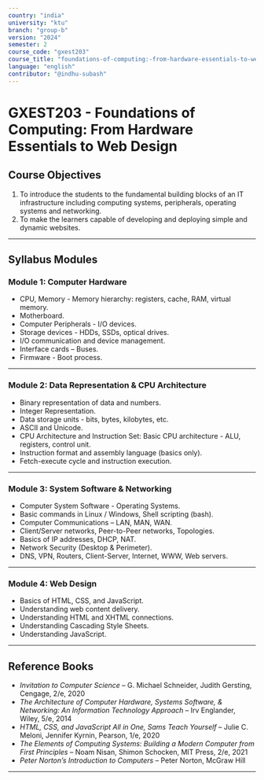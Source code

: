 ```yaml
---
country: "india"
university: "ktu"
branch: "group-b"
version: "2024"
semester: 2
course_code: "gxest203"
course_title: "foundations-of-computing:-from-hardware-essentials-to-web-design"
language: "english"
contributor: "@indhu-subash"
---
```


# GXEST203 - Foundations of Computing: From Hardware Essentials to Web Design  

## Course Objectives  

1. To introduce the students to the fundamental building blocks of an IT infrastructure including computing systems, peripherals, operating systems and networking.  
2. To make the learners capable of developing and deploying simple and dynamic websites.  

---

## Syllabus Modules  

### Module 1: Computer Hardware  
- CPU, Memory - Memory hierarchy: registers, cache, RAM, virtual memory.  
- Motherboard.  
- Computer Peripherals - I/O devices.  
- Storage devices - HDDs, SSDs, optical drives.  
- I/O communication and device management.  
- Interface cards – Buses.  
- Firmware - Boot process.  
  

---

### Module 2: Data Representation & CPU Architecture  
- Binary representation of data and numbers.  
- Integer Representation.  
- Data storage units - bits, bytes, kilobytes, etc.  
- ASCII and Unicode.  
- CPU Architecture and Instruction Set: Basic CPU architecture - ALU, registers, control unit.  
- Instruction format and assembly language (basics only).  
- Fetch-execute cycle and instruction execution.  
  

---

### Module 3: System Software & Networking  
- Computer System Software - Operating Systems.  
- Basic commands in Linux / Windows, Shell scripting (bash).  
- Computer Communications – LAN, MAN, WAN.  
- Client/Server networks, Peer-to-Peer networks, Topologies.  
- Basics of IP addresses, DHCP, NAT.  
- Network Security (Desktop & Perimeter).  
- DNS, VPN, Routers, Client-Server, Internet, WWW, Web servers.  
  

---

### Module 4: Web Design  
- Basics of HTML, CSS, and JavaScript.  
- Understanding web content delivery.  
- Understanding HTML and XHTML connections.  
- Understanding Cascading Style Sheets.  
- Understanding JavaScript.  
  

---

## Reference Books  

- *Invitation to Computer Science* – G. Michael Schneider, Judith Gersting, Cengage, 2/e, 2020  
- *The Architecture of Computer Hardware, Systems Software, & Networking: An Information Technology Approach* – Irv Englander, Wiley, 5/e, 2014  
- *HTML, CSS, and JavaScript All in One, Sams Teach Yourself* – Julie C. Meloni, Jennifer Kyrnin, Pearson, 1/e, 2020  
- *The Elements of Computing Systems: Building a Modern Computer from First Principles* – Noam Nisan, Shimon Schocken, MIT Press, 2/e, 2021  
- *Peter Norton’s Introduction to Computers* – Peter Norton, McGraw Hill  

---
